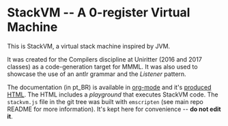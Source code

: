 # StackVM -- A 0-register Virtual Machine

This is StackVM, a virtual stack machine inspired by JVM.

It was created for the Compilers discipline at Uniritter (2016 and 2017 classes) as a code-generation target for MMML. It was also used to showcase the use of an antlr grammar and the *Listener* pattern.

The documentation (in pt_BR) is available in [org-mode](./StackVM.org "Documentation for StackVM (org-mode)") and it's [produced HTML](./StackVM.html "Documentation for StackVM (generated HTML)"). The HTML includes a *playground* that executes StackVM code. The `stackvm.js` file in the git tree was built with `emscripten` (see main repo README for more information). It's kept here for convenience -- **do not edit it**.

<!--  LocalWords:  Uniritter
 -->
